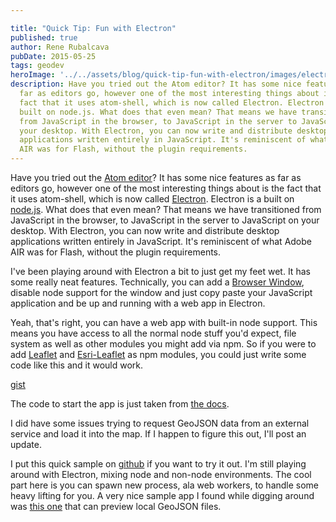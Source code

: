 ```yaml
---

title: "Quick Tip: Fun with Electron"
published: true
author: Rene Rubalcava
pubDate: 2015-05-25
tags: geodev
heroImage: '../../assets/blog/quick-tip-fun-with-electron/images/electron-leaflet.png'
description: Have you tried out the Atom editor? It has some nice features as
  far as editors go, however one of the most interesting things about is the
  fact that it uses atom-shell, which is now called Electron. Electron is a
  built on node.js. What does that even mean? That means we have transitioned
  from JavaScript in the browser, to JavaScript in the server to JavaScript on
  your desktop. With Electron, you can now write and distribute desktop
  applications written entirely in JavaScript. It's reminiscent of what Adobe
  AIR was for Flash, without the plugin requirements.
---
```


Have you tried out the [Atom editor](https://atom.io/)? It has some nice
features as far as editors go, however one of the most interesting things about
is the fact that it uses atom-shell, which is now called
[Electron](http://electron.atom.io/). Electron is a built on
[node.js](https://nodejs.org/). What does that even mean? That means we have
transitioned from JavaScript in the browser, to JavaScript in the server to
JavaScript on your desktop. With Electron, you can now write and distribute
desktop applications written entirely in JavaScript. It's reminiscent of what
Adobe AIR was for Flash, without the plugin requirements.

I've been playing around with Electron a bit to just get my feet wet. It has
some really neat features. Technically, you can add a
[Browser Window](https://github.com/atom/electron/blob/master/docs/api/browser-window.md),
disable node support for the window and just copy paste your JavaScript
application and be up and running with a web app in Electron.

Yeah, that's right, you can have a web app with built-in node support. This
means you have access to all the normal node stuff you'd expect, file system as
well as other modules you might add via npm. So if you were to add
[Leaflet](http://leafletjs.com/) and
[Esri-Leaflet](https://github.com/Esri/esri-leaflet) as npm modules, you could
just write some code like this and it would work.

[gist](https://gist.github.com/odoe/05ad9e876d4942ccbb84)

The code to start the app is just taken from
[the docs](https://github.com/atom/electron/blob/master/docs/tutorial/quick-start.md).

I did have some issues trying to request GeoJSON data from an external service
and load it into the map. If I happen to figure this out, I'll post an update.

I put this quick sample on [github](https://github.com/odoe/leaflet-electron) if
you want to try it out. I'm still playing around with Electron, mixing node and
non-node environments. The cool part here is you can spawn new process, ala web
workers, to handle some heavy lifting for you. A very nice sample app I found
while digging around was [this one](https://github.com/mick/geojsonapp) that can
preview local GeoJSON files.
